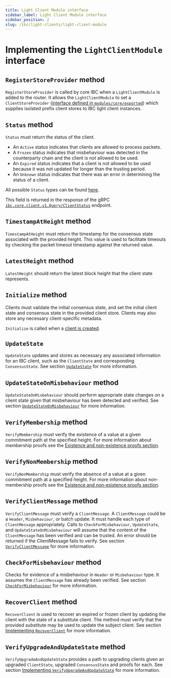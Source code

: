 ```yaml
---
title: Light Client Module interface
sidebar_label: Light Client Module interface
sidebar_position: 2
slug: /ibc/light-clients/light-client-module
---
```



# Implementing the `LightClientModule` interface

## `RegisterStoreProvider` method

`RegisterStoreProvider` is called by core IBC when a `LightClientModule` is added to the router. It allows the `LightClientModule` to set a `ClientStoreProvider` ([interface defined in `modules/core/exported`](https://github.com/cosmos/ibc-go/blob/06fd8eb5ee1697e3b43be7528a6e42f5e4a4613c/modules/core/exported/client.go#L49-L52)) which supplies isolated prefix client stores to IBC light client instances.

## `Status` method

`Status` must return the status of the client.

- An `Active` status indicates that clients are allowed to process packets.
- A `Frozen` status indicates that misbehaviour was detected in the counterparty chain and the client is not allowed to be used.
- An `Expired` status indicates that a client is not allowed to be used because it was not updated for longer than the trusting period.
- An `Unknown` status indicates that there was an error in determining the status of a client.

All possible `Status` types can be found [here](https://github.com/cosmos/ibc-go/blob/v7.0.0/modules/core/exported/client.go#L22-L32).

This field is returned in the response of the gRPC [`ibc.core.client.v1.Query/ClientStatus`](https://github.com/cosmos/ibc-go/blob/v7.0.0/modules/core/02-client/types/query.pb.go#L665) endpoint.

## `TimestampAtHeight` method

`TimestampAtHeight` must return the timestamp for the consensus state associated with the provided height.
This value is used to facilitate timeouts by checking the packet timeout timestamp against the returned value.

## `LatestHeight` method

`LatestHeight` should return the latest block height that the client state represents.

## `Initialize` method

Clients must validate the initial consensus state, and set the initial client state and consensus state in the provided client store.
Clients may also store any necessary client-specific metadata.

`Initialize` is called when a [client is created](https://github.com/cosmos/ibc-go/blob/v7.0.0/modules/core/02-client/keeper/client.go#L30).

## `UpdateState`

`UpdateState` updates and stores as necessary any associated information for an IBC client, such as the `ClientState` and corresponding `ConsensusState`. See section [`UpdateState`](05-updates-and-misbehaviour.md#updatestate) for more information.

## `UpdateStateOnMisbehaviour` method

`UpdateStateOnMisbehaviour` should perform appropriate state changes on a client state given that misbehaviour has been detected and verified. See section [`UpdateStateOnMisbehaviour`](05-updates-and-misbehaviour.md#updatestateonmisbehaviour) for more information.

## `VerifyMembership` method

`VerifyMembership` must verify the existence of a value at a given commitment path at the specified height. For more information about membership proofs
see the [Existence and non-existence proofs section](07-proofs.md).

## `VerifyNonMembership` method

`VerifyNonMembership` must verify the absence of a value at a given commitment path at a specified height. For more information about non-membership proofs
see the [Existence and non-existence proofs section](07-proofs.md).

## `VerifyClientMessage` method

`VerifyClientMessage` must verify a `ClientMessage`. A `ClientMessage` could be a `Header`, `Misbehaviour`, or batch update.
It must handle each type of `ClientMessage` appropriately. Calls to `CheckForMisbehaviour`, `UpdateState`, and `UpdateStateOnMisbehaviour`
will assume that the content of the `ClientMessage` has been verified and can be trusted. An error should be returned
if the ClientMessage fails to verify. See section [`VerifyClientMessage`](05-updates-and-misbehaviour.md#verifyclientmessage) for more information.

## `CheckForMisbehaviour` method

Checks for evidence of a misbehaviour in `Header` or `Misbehaviour` type. It assumes the `ClientMessage`
has already been verified. See section [`CheckForMisbehaviour`](05-updates-and-misbehaviour.md#checkformisbehaviour) for more information.

## `RecoverClient` method

`RecoverClient` is used to recover an expired or frozen client by updating the client with the state of a substitute client. The method must verify that the provided substitute may be used to update the subject client. See section [Implementing `RecoverClient`](./08-proposals.md#implementing-recoverclient) for more information.

## `VerifyUpgradeAndUpdateState` method

`VerifyUpgradeAndUpdateState` provides a path to upgrading clients given an upgraded `ClientState`, upgraded `ConsensusState` and proofs for each. See section [Implementing `VerifyUpgradeAndUpdateState`](./06-upgrades.md#implementing-verifyupgradeandupdatestate) for more information.
